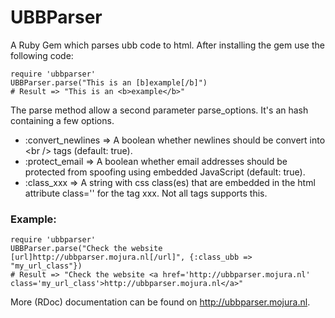 UBBParser
=========

A Ruby Gem which parses ubb code to html. After installing the gem use the following code:

    require 'ubbparser'
    UBBParser.parse("This is an [b]example[/b]")
    # Result => "This is an <b>example</b>"
    

The parse method allow a second parameter parse_options. It's an hash containing a few options.
- :convert_newlines   => A boolean whether newlines should be convert into \<br /> tags (default: true).
- :protect_email      => A boolean whether email addresses should be protected from spoofing using embedded JavaScript (default: true).
- :class_xxx          => A string with css class(es) that are embedded in the html attribute class='' for the tag xxx. Not all tags supports this.

### Example:

    require 'ubbparser'
    UBBParser.parse("Check the website [url]http://ubbparser.mojura.nl[/url]", {:class_ubb => "my_url_class"})
    # Result => "Check the website <a href='http://ubbparser.mojura.nl' class='my_url_class'>http://ubbparser.mojura.nl</a>"

More (RDoc) documentation can be found on http://ubbparser.mojura.nl.
